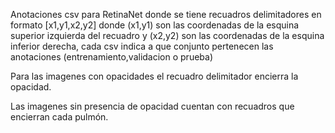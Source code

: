 Anotaciones csv para RetinaNet donde se tiene recuadros delimitadores en formato [x1,y1,x2,y2] donde (x1,y1) son las coordenadas de la esquina superior izquierda del recuadro y (x2,y2) son las coordenadas de la esquina inferior derecha, cada csv indica a que conjunto pertenecen las anotaciones (entrenamiento,validacion o prueba)

Para las imagenes con opacidades el recuadro delimitador encierra la opacidad.

Las imagenes sin presencia de opacidad cuentan con recuadros que encierran cada pulmón.